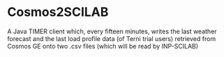 # Cosmos2SCILAB
A Java TIMER client which, every fifteen minutes, writes the last weather forecast and the last load profile data (of Terni trial users) retrieved from Cosmos GE onto two .csv files (which will be read by INP-SCILAB)
